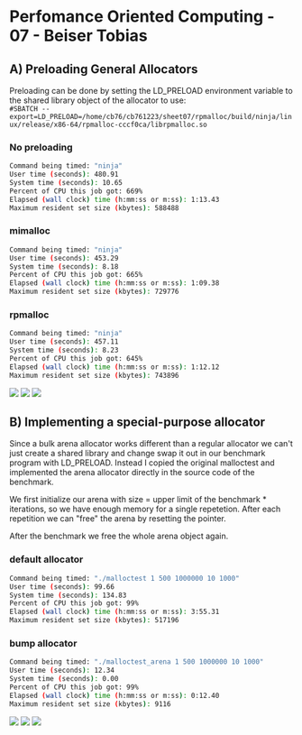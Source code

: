 # Perfomance Oriented Computing - 07 - Beiser Tobias

## A) Preloading General Allocators

Preloading can be done by setting the LD_PRELOAD environment variable to the shared library object of the allocator to use:  
```#SBATCH --export=LD_PRELOAD=/home/cb76/cb761223/sheet07/rpmalloc/build/ninja/linux/release/x86-64/rpmalloc-cccf0ca/librpmalloc.so```


### No preloading

~~~bash 
Command being timed: "ninja"
User time (seconds): 480.91
System time (seconds): 10.65
Percent of CPU this job got: 669%
Elapsed (wall clock) time (h:mm:ss or m:ss): 1:13.43
Maximum resident set size (kbytes): 588488
~~~

### mimalloc

~~~bash
Command being timed: "ninja"
User time (seconds): 453.29
System time (seconds): 8.18
Percent of CPU this job got: 665%
Elapsed (wall clock) time (h:mm:ss or m:ss): 1:09.38
Maximum resident set size (kbytes): 729776
~~~

### rpmalloc

~~~bash
Command being timed: "ninja"
User time (seconds): 457.11
System time (seconds): 8.23
Percent of CPU this job got: 645%
Elapsed (wall clock) time (h:mm:ss or m:ss): 1:12.12
Maximum resident set size (kbytes): 743896
~~~

![](task_1_cpu.png)
![](task_1_wall.png)
![](task_1_memory.png)


## B) Implementing a special-purpose allocator

Since a bulk arena allocator works different than a regular allocator we can't just create a shared library and change swap it out in our benchmark program with LD_PRELOAD. Instead I copied the original malloctest and implemented the arena allocator directly in the source code of the benchmark.

We first initialize our arena with size = upper limit of the benchmark * iterations, so we have enough memory for a single repetetion. After each repetition we can "free" the arena by resetting the pointer.

After the benchmark we free the whole arena object again.


### default allocator

~~~bash
Command being timed: "./malloctest 1 500 1000000 10 1000"
User time (seconds): 99.66
System time (seconds): 134.83
Percent of CPU this job got: 99%
Elapsed (wall clock) time (h:mm:ss or m:ss): 3:55.31
Maximum resident set size (kbytes): 517196
~~~


### bump allocator

~~~bash
Command being timed: "./malloctest_arena 1 500 1000000 10 1000"
User time (seconds): 12.34
System time (seconds): 0.00
Percent of CPU this job got: 99%
Elapsed (wall clock) time (h:mm:ss or m:ss): 0:12.40
Maximum resident set size (kbytes): 9116
~~~


![](task_2_cpu.png)
![](task_2_wall.png)
![](task_2_memory.png)